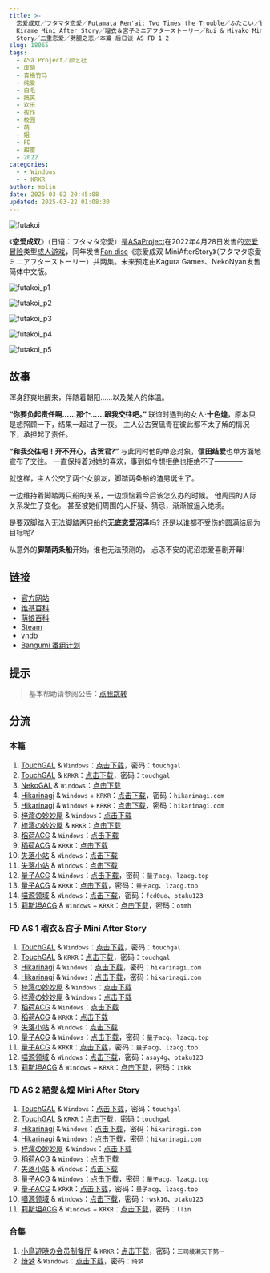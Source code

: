 ```yaml
---
title: >-
  恋爱成双／フタマタ恋愛／Futamata Ren'ai: Two Times the Trouble／ふたこい／結愛＆煌ミニアフターストーリー／Yua &
  Kirame Mini After Story／瑠衣＆宮子ミニアフターストーリー／Rui & Miyako Mini After
  Story／二重恋爱／劈腿之恋／本篇 后日谈 AS FD 1 2
slug: 18065
tags:
  - ASa Project／颜艺社
  - 废萌
  - 青梅竹马
  - 纯爱
  - 白毛
  - 搞笑
  - 欢乐
  - 拔作
  - 校园
  - 萌
  - 姐
  - FD
  - 甜蜜
  - 2022
categories:
  - - Windows
  - - KRKR
author: molin
date: 2025-03-02 20:45:08
updated: 2025-03-22 01:08:30
---
```


![futakoi](https://static.saop.cc/vns/img/futakoi.webp)

《**恋爱成双**》（日语：フタマタ恋愛）是[ASaProject](https://zh.wikipedia.org/wiki/HOOKSOFT)在2022年4月28日发售的[恋爱冒险](https://zh.wikipedia.org/wiki/戀愛冒險)类型[成人游戏](https://zh.wikipedia.org/wiki/日本成人遊戲)，同年发售[Fan disc](https://zh.wikipedia.org/wiki/Fan_disc)《恋爱成双 MiniAfterStory》（フタマタ恋愛 ミニアフターストーリー）共两集。未来预定由Kagura Games、NekoNyan发售简体中文版。

<!-- more -->

![futakoi_p1](https://static.saop.cc/vns/img/futakoi_p1.webp)

![futakoi_p2](https://static.saop.cc/vns/img/futakoi_p2.webp)

![futakoi_p3](https://static.saop.cc/vns/img/futakoi_p3.webp)

![futakoi_p4](https://static.saop.cc/vns/img/futakoi_p4.webp)

![futakoi_p5](https://static.saop.cc/vns/img/futakoi_p5.webp)

## 故事

浑身舒爽地醒来，伴随着朝阳……以及某人的体温。

**“你要负起责任啊……那个……跟我交往吧。”**
联谊时遇到的女人·**十色煌**，原本只是想照顾一下，结果一起过了一夜。
主人公古贺凪青在彼此都不太了解的情况下，承担起了责任。

**“和我交往吧！开不开心，古贺君?”**
与此同时他的单恋对象，**信田结爱**也单方面地宣布了交往。
一直保持着对她的喜欢，事到如今想拒绝也拒绝不了————

就这样，主人公交了两个女朋友，脚踏两条船的渣男诞生了。

一边维持着脚踏两只船的关系，一边烦恼着今后该怎么办的时候。
他周围的人际关系发生了变化。
甚至被她们周围的人怀疑、猜忌，渐渐被逼入绝境。

是要双脚踏入无法脚踏两只船的**无底恋爱沼泽**吗?
还是以谁都不受伤的圆满结局为目标呢?

从意外的**脚踏两条船**开始，谁也无法预测的，
忐忑不安的泥沼恋爱喜剧开幕!

## 链接

- [官方网站](https://asa-pro.com/futakoi/)
- [维基百科](https://zh.wikipedia.org/wiki/%E6%88%80%E6%84%9B%E6%88%90%E9%9B%99)
- [萌娘百科](https://zh.moegirl.org.cn/zh-hans/%E6%81%8B%E7%88%B1%E6%88%90%E5%8F%8C)
- [Steam](https://store.steampowered.com/app/3113990/)
- [vndb](https://vndb.org/v32811)
- [Bangumi 番组计划](https://bgm.tv/subject/356907)

## 提示

> 基本帮助请参阅公告：[点我跳转](/p/announcement/)

## 分流

### 本篇

1. [TouchGAL](https://www.touchgal.io/) & `Windows`：[点击下载](https://pan.touchgal.net/s/PDjFR)，密码：`touchgal`
2. [TouchGAL](https://www.touchgal.io/) & `KRKR`：[点击下载](https://pan.touchgal.net/s/ZYrsa)，密码：`touchgal`
3. [NekoGAL](https://www.nekogal.com/) & `Windows`：[点击下载](https://pan.nekogal.top/s/Km9cL)
4. [Hikarinagi](https://www.hikarinagi.com/) & `Windows` + `KRKR`：[点击下载](https://pan.himoe.uk/s/79wTx)，密码：`hikarinagi.com`
5. [Hikarinagi](https://www.hikarinagi.com/) & `Windows` + `KRKR`：[点击下载](https://pan.himoe.uk/s/2kOJsJ)，密码：`hikarinagi.com`
6. [梓澪の妙妙屋](https://zi0.cc/) & `Windows`：[点击下载](https://zi0.cc/d/%E5%90%88%E9%9B%86%E7%B3%BB%E5%88%97/%E5%8D%97%2BGalGame%E6%B1%89%E5%8C%96%E5%8C%BA%E5%85%A8%E5%8C%BA%E8%B5%84%E6%BA%90%E5%A4%87%E4%BB%BD/05/%5BAsa%20Project%5D%20%E3%83%95%E3%82%BF%E3%83%9E%E3%82%BF%E6%81%8B%E6%84%9B%20%20%E6%81%8B%E7%88%B1%E6%88%90%E5%8F%8C%20V1.2%E5%85%A8%E7%BA%BF%E6%B1%89%E5%8C%96%E7%A1%AC%E7%9B%98%E7%89%88%5B%E6%9C%80%E8%8B%B1%E4%BF%8A%E7%9A%84%E6%B8%A3%E7%94%B7%26%E7%B2%89%E8%89%B2%E6%81%B6%E9%AD%94%E7%91%A0%E8%A1%A3%E8%A1%A3%26%E6%9C%80%E8%8B%B1%E4%BF%8A%E7%9A%84%E5%90%83%E7%93%9C%E8%81%94%E5%90%88%E6%B1%89%E5%8C%96%5D.zip?sign=9PIiTDUhTj9mDcPgtRDWx1lTrn2UJ7CBp4JBTLNP83E=:0)
7. [梓澪の妙妙屋](https://zi0.cc/) & `KRKR`：[点击下载](https://zi0.cc/d/%60%E3%80%90%E5%BD%92%20%E6%A1%A3%E3%80%91/%E3%80%90%E5%AE%89%E5%8D%93%E3%80%91/%E3%80%90KR%E3%80%91%E6%81%8B%E7%88%B1%E6%88%90%E5%8F%8C/%E6%81%8B%E7%88%B1%E6%88%90%E5%8F%8C%E3%80%90KR%E3%80%81GAL%E3%80%81R18%E3%80%91.7z?sign=huUWSC7ZS_g28-8SDT_pac4pzMknDJpRo3COho8DZKo=:0)
8. [稻荷ACG](https://amoebi.com/) & `Windows`：[点击下载](https://tele.zrflie.top/PC/%E6%81%8B%E7%88%B1%E6%88%90%E5%8F%8C.zip)
9. [稻荷ACG](https://amoebi.com/) & `KRKR`：[点击下载](https://tele.zrflie.top/KRKR/%E6%81%8B%E7%88%B1%E6%88%90%E5%8F%8C.zip)
10. [失落小站](https://www.shinnku.com/) & `Windows`：[点击下载](https://dl.oo0o.ooo/file/shinnku/0/win/%E6%81%8B%E7%88%B1%E6%88%90%E5%8F%8C%26%E5%8A%88%E8%85%BF%E4%B9%8B%E6%81%8B/%E6%81%8B%E7%88%B1%E6%88%90%E5%8F%8Cv1.2.7z)
11. [失落小站](https://www.shinnku.com/) & `Windows`：[点击下载](https://dl.oo0o.ooo/file/shinnku/0/win/%E6%81%8B%E7%88%B1%E6%88%90%E5%8F%8C%26%E5%8A%88%E8%85%BF%E4%B9%8B%E6%81%8B/%E5%8A%88%E8%85%BF%E4%B9%8B%E6%81%8B(%E9%9D%B4%E4%B8%8B).7z)
12. [量子ACG](https://lzacg.org/) & `Windows`：[点击下载](https://lzacg.org/5284)，密码：`量子acg`、`lzacg.top`
13. [量子ACG](https://lzacg.org/) & `KRKR`：[点击下载](https://lzacg.org/5912)，密码：`量子acg`、`lzacg.top`
14. [喵源领域](https://www.nekotaku.me/) & `Windows`：[点击下载](https://cloud.moelinks.net/s/QY5FE)，密码：`fcd0ue`、`otaku123`
15. [莉斯坦ACG](https://www.limulu.moe/) & `Windows` + `KRKR`：[点击下载](https://www.limulu.moe/808.html)，密码：`otmh`

### FD AS 1 瑠衣＆宮子 Mini After Story

1. [TouchGAL](https://www.touchgal.io/) & `Windows`：[点击下载](https://pan.touchgal.net/s/ge2tL)，密码：`touchgal`
2. [TouchGAL](https://www.touchgal.io/) & `KRKR`：[点击下载](https://pan.touchgal.net/s/WZpFZ)，密码：`touchgal`
3. [Hikarinagi](https://www.hikarinagi.com/) & `Windows`：[点击下载](https://pan.himoe.uk/s/83lHZ)，密码：`hikarinagi.com`
4. [Hikarinagi](https://www.hikarinagi.com/) & `Windows`：[点击下载](https://pan.himoe.uk/s/1wQ3cD)，密码：`hikarinagi.com`
5. [梓澪の妙妙屋](https://zi0.cc/) & `Windows`：[点击下载](https://zi0.cc/d/%E5%90%88%E9%9B%86%E7%B3%BB%E5%88%97/%E5%8D%97%2BGalGame%E6%B1%89%E5%8C%96%E5%8C%BA%E5%85%A8%E5%8C%BA%E8%B5%84%E6%BA%90%E5%A4%87%E4%BB%BD/05/%5BASa%20Project%5D%20%E3%83%95%E3%82%BF%E3%83%9E%E3%82%BF%E6%81%8B%E6%84%9B%20%E7%91%A0%E8%A1%A3%EF%BC%86%E5%AE%AE%E5%AD%90%E3%83%9F%E3%83%8B%E3%82%A2%E3%83%95%E3%82%BF%E3%83%BC%E3%82%B9%E3%83%88%E3%83%BC%E3%83%AA%E3%83%BC%20%E6%81%8B%E7%88%B1%E6%88%90%E5%8F%8CAS1%20%E7%91%A0%E8%A1%A3%EF%BC%86%E5%AE%AE%E5%AD%90%20%E6%B1%89%E5%8C%96%E7%A1%AC%E7%9B%98%E7%89%88%5B%E6%9C%80%E8%8B%B1%E4%BF%8A%E7%9A%84%E6%B8%A3%E7%94%B7%E6%B1%89%E5%8C%96%5D.zip?sign=sr89d_vcYwgYTlv4lqHNfgOibE8_CpA3EZWyqskzG3s=:0)
6. [梓澪の妙妙屋](https://zi0.cc/) & `Windows`：[点击下载](https://zi0.cc/d/%2C%E3%80%90ADV-%E5%86%92%E9%99%A9%E6%B8%B8%E6%88%8F%E3%80%91/%E3%80%90PC%2B%E5%AE%89%E5%8D%93%E3%80%91%E6%81%8B%E7%88%B1%E6%88%90%E5%8F%8CFD/%E3%83%95%E3%82%BF%E3%83%9E%E3%82%BF%E6%81%8B%E6%84%9BAS1.7z?sign=PuO19KvRkSVWMI_NnZUu5eTPIx10NsppmZpCQj5FGxg=:0)
7. [稻荷ACG](https://amoebi.com/) & `Windows`：[点击下载](https://tele.zrflie.top/PC/ASa%20Project/%E6%81%8B%E7%88%B1%E6%88%90%E5%8F%8C%20%E7%91%A0%E8%A1%A3%EF%BC%86%E5%AE%AE%E5%AD%90%20%E5%90%8E%E6%97%A5%E8%B0%88.zip)
8. [稻荷ACG](https://amoebi.com/) & `KRKR`：[点击下载](https://tele.zrflie.top/KRKR/%E6%81%8B%E7%88%B1%E6%88%90%E5%8F%8C%20%E7%91%A0%E8%A1%A3%EF%BC%86%E5%AE%AE%E5%AD%90%20%E5%90%8E%E6%97%A5%E8%B0%88.zip)
9. [失落小站](https://www.shinnku.com/) & `Windows`：[点击下载](https://dl.oo0o.ooo/file/shinnku/0/win/%E6%81%8B%E7%88%B1%E6%88%90%E5%8F%8CAS1.7z)
10. [量子ACG](https://lzacg.org/) & `Windows`：[点击下载](https://lzacg.org/5524)，密码：`量子acg`、`lzacg.top`
11. [量子ACG](https://lzacg.org/) & `KRKR`：[点击下载](https://lzacg.org/5914)，密码：`量子acg`、`lzacg.top`
12. [喵源领域](https://www.nekotaku.me/) & `Windows`：[点击下载](https://cloud.moelinks.net/s/A37f3)，密码：`asay4g`、`otaku123`
13. [莉斯坦ACG](https://www.limulu.moe/) & `Windows` + `KRKR`：[点击下载](https://www.limulu.moe/803.html)，密码：`1tkk`

### FD AS 2 結愛＆煌 Mini After Story

1. [TouchGAL](https://www.touchgal.io/) & `Windows`：[点击下载](https://pan.touchgal.net/s/OqL8IW)，密码：`touchgal`
2. [TouchGAL](https://www.touchgal.io/) & `KRKR`：[点击下载](https://pan.touchgal.net/s/a06iJ)，密码：`touchgal`
3. [Hikarinagi](https://www.hikarinagi.com/) & `Windows`：[点击下载](https://pan.himoe.uk/s/99Pcg)，密码：`hikarinagi.com`
4. [Hikarinagi](https://www.hikarinagi.com/) & `Windows`：[点击下载](https://pan.himoe.uk/s/Z6pvtV)，密码：`hikarinagi.com`
5. [梓澪の妙妙屋](https://zi0.cc/) & `Windows`：[点击下载](https://zi0.cc/d/%E5%90%88%E9%9B%86%E7%B3%BB%E5%88%97/%E5%8D%97%2BGalGame%E6%B1%89%E5%8C%96%E5%8C%BA%E5%85%A8%E5%8C%BA%E8%B5%84%E6%BA%90%E5%A4%87%E4%BB%BD/01/%5BASa%20Project%5D%20%E3%83%95%E3%82%BF%E3%83%9E%E3%82%BF%E6%81%8B%E6%84%9B%20%E7%B5%90%E6%84%9B%EF%BC%86%E7%85%8C%E3%83%9F%E3%83%8B%E3%82%A2%E3%83%95%E3%82%BF%E3%83%BC%E3%82%B9%E3%83%88%E3%83%BC%E3%83%AA%E3%83%BC%20%20%E6%81%8B%E7%88%B1%E6%88%90%E5%8F%8C%20AS2%20%E7%BB%93%E7%88%B1%EF%BC%86%E7%85%8C%20%E6%B1%89%E5%8C%96%E7%A1%AC%E7%9B%98%E7%89%88%5B%E6%9C%80%E8%8B%B1%E4%BF%8A%E7%9A%84%E5%A4%A7%E4%BD%AC%E6%B1%89%E5%8C%96%5D.zip?sign=fEXli-2IuKP5yReBi3w7IhfxgoGjygwaaR5S5GGYNrw=:0)
6. [稻荷ACG](https://amoebi.com/) & `Windows`：[点击下载](https://tele.zrflie.top/PC/ASa%20Project/%E6%81%8B%E7%88%B1%E6%88%90%E5%8F%8C%20%E7%B5%90%E6%84%9B%EF%BC%86%E7%85%8C%20%E5%90%8E%E6%97%A5%E8%B0%88.rar)
7. [失落小站](https://www.shinnku.com/) & `Windows`：[点击下载](https://dl.oo0o.ooo/file/shinnku/0/win/%E6%81%8B%E7%88%B1%E6%88%90%E5%8F%8C%20%E7%BB%93%E7%88%B1%26%E7%85%8C.7z)
8. [量子ACG](https://lzacg.org/) & `Windows`：[点击下载](https://lzacg.org/5705)，密码：`量子acg`、`lzacg.top`
9. [量子ACG](https://lzacg.org/) & `KRKR`：[点击下载](https://lzacg.org/6985)，密码：`量子acg`、`lzacg.top`
10. [喵源领域](https://www.nekotaku.me/) & `Windows`：[点击下载](https://cloud.moelinks.net/s/Nr6cr)，密码：`rwsk16`、`otaku123`
11. [莉斯坦ACG](https://www.limulu.moe/) & `Windows` + `KRKR`：[点击下载](https://www.limulu.moe/798.html)，密码：`llin`

### 合集

1. [小鳥遊暁の会员制餐厅](https://t-satoru.top/) & `KRKR`：[点击下载](https://pan.t-satoru.top/s3b/TP/%E6%81%8B%E7%88%B1%E6%88%90%E5%8F%8C)，密码：`三司绫濑天下第一`
2. [绮梦](https://acgs.one/) & `Windows`：[点击下载](https://game.acgs.one/game/197.html)，密码：`绮梦`
